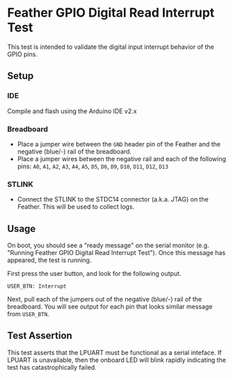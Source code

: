 Feather GPIO Digital Read Interrupt Test
========================================

This test is intended to validate the digital input interrupt behavior of the
GPIO pins.

Setup
-----

### IDE

Compile and flash using the Arduino IDE v2.x

### Breadboard

- Place a jumper wire between the `GND` header pin of the Feather and the
negative (blue/-) rail of the breadboard.
- Place a jumper wires between the negative rail and each of the following pins:
`A0`, `A1`, `A2`, `A3`, `A4`, `A5`, `D5`, `D6`, `D9`, `D10`, `D11`, `D12`, `D13`

### STLINK

- Connect the STLINK to the STDC14 connector (a.k.a. JTAG) on the Feather. This
will be used to collect logs.

Usage
-----

On boot, you should see a "ready message" on the serial monitor (e.g. "Running
Feather GPIO Digital Read Interrupt Test"). Once this message has appeared, the
test is running.

First press the user button, and look for the following output.

```
USER_BTN: Interrupt
```

Next, pull each of the jumpers out of the negative (blue/-) rail of the
breadboard. You will see output for each pin that looks similar message from
`USER_BTN`.

Test Assertion
--------------

This test asserts that the LPUART must be functional as a serial inteface. If
LPUART is unavailable, then the onboard LED will blink rapidly indicating the
test has catastrophically failed.
